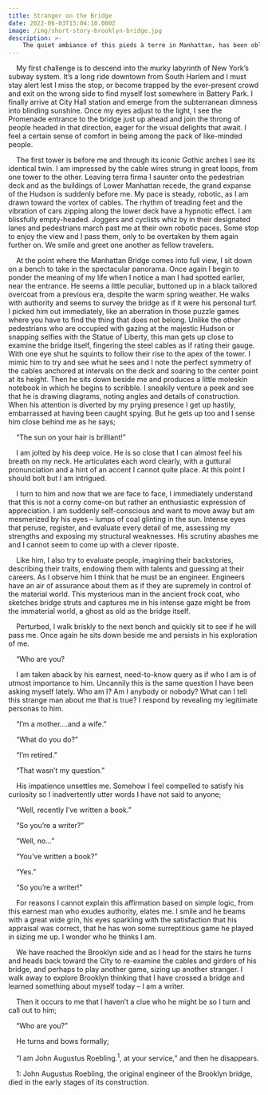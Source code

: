 ```yaml
---
title: Stranger on the Bridge
date: 2022-06-03T15:04:10.000Z
image: /img/short-story-brooklyn-bridge.jpg
description: >-
    The quiet ambiance of this pieds à terre in Manhattan, has been obliterated by the clamor of my own thoughts. Developing literary characters has me wondering about who I am, what have I accomplished and what is my purpose? I need to escape this funk of introspection so I set out, on this beautiful spring day, to walk across the Brooklyn Bridge.
---
```


&nbsp;&nbsp;&nbsp;&nbsp;My first challenge is to descend into the murky labyrinth of New York’s subway system. It’s a long ride downtown from South Harlem and I must stay alert lest I miss the stop, or become trapped by the ever-present crowd and exit on the wrong side to find myself lost somewhere in Battery Park. I finally arrive at City Hall station and emerge from the subterranean dimness into blinding sunshine. Once my eyes adjust to the light, I see the Promenade entrance to the bridge just up ahead and join the throng of people headed in that direction, eager for the visual delights that await. I feel a certain sense of comfort in being among the pack of like-minded people.

&nbsp;&nbsp;&nbsp;&nbsp;The first tower is before me and through its iconic Gothic arches I see its identical twin. I am impressed by the cable wires strung in great loops, from one tower to the other. Leaving terra firma I saunter onto the pedestrian deck and as the buildings of Lower Manhattan recede, the grand expanse of the Hudson is suddenly before me. My pace is steady, robotic, as I am drawn toward the vortex of cables. The rhythm of treading feet and the vibration of cars zipping along the lower deck have a hypnotic effect. I am blissfully empty-headed. Joggers and cyclists whiz by in their designated lanes and pedestrians march past me at their own robotic paces. Some stop to enjoy the view and I pass them, only to be overtaken by them again further on. We smile and greet one another as fellow travelers. 

&nbsp;&nbsp;&nbsp;&nbsp;At the point where the Manhattan Bridge comes into full view, I sit down on a bench to take in the spectacular panorama. Once again I begin to ponder the meaning of my life when I notice a man I had spotted earlier, near the entrance. He seems a little peculiar, buttoned up in a black tailored overcoat from a previous era, despite the warm spring weather. He walks with authority and seems to survey the bridge as if it were his personal turf. I picked him out immediately, like an aberration in those puzzle games where you have to find the thing that does not belong. Unlike the other pedestrians who are occupied with gazing at the majestic Hudson or snapping selfies with the Statue of Liberty, this man gets up close to examine the bridge itself, fingering the steel cables as if rating their gauge. With one eye shut he squints to follow their rise to the apex of the tower. I mimic him to try and see what he sees and I note the perfect symmetry of the cables anchored at intervals on the deck and soaring to the center point at its height. Then he sits down beside me and produces a little moleskin notebook in which he begins to scribble. I sneakily venture a peek and see that he is drawing diagrams, noting angles and details of construction. When his attention is diverted by my prying presence I get up hastily, embarrassed at having been caught spying. But he gets up too and I sense him close behind me as he says;

&nbsp;&nbsp;&nbsp;&nbsp;“The sun on your hair is brilliant!”

&nbsp;&nbsp;&nbsp;&nbsp;I am jolted by his deep voice. He is so close that I can almost feel his breath on my neck. He articulates each word clearly, with a guttural pronunciation and a hint of an accent I cannot quite place. At this point I should bolt but I am intrigued.

&nbsp;&nbsp;&nbsp;&nbsp;I turn to him and now that we are face to face, I immediately understand that this is not a corny come-on but rather an enthusiastic expression of appreciation. I am suddenly self-conscious and want to move away but am mesmerized by his eyes – lumps of coal glinting in the sun. Intense eyes that peruse, register, and evaluate every detail of me, assessing my strengths and exposing my structural weaknesses. His scrutiny abashes me and I cannot seem to come up with a clever riposte.

&nbsp;&nbsp;&nbsp;&nbsp;Like him, I also try to evaluate people, imagining their backstories, describing their traits, endowing them with talents and guessing at their careers. As I observe him I think that he must be an engineer. Engineers have an air of assurance about them as if they are supremely in control of the material world. This mysterious man in the ancient frock coat, who sketches bridge struts and captures me in his intense gaze might be from the immaterial world, a ghost as old as the bridge itself.

&nbsp;&nbsp;&nbsp;&nbsp;Perturbed, I walk briskly to the next bench and quickly sit to see if he will pass me. Once again he sits down beside me and persists in his exploration of me.

&nbsp;&nbsp;&nbsp;&nbsp;“Who are you? 

&nbsp;&nbsp;&nbsp;&nbsp;I am taken aback by his earnest, need-to-know query as if who I am is of utmost importance to him. Uncannily this is the same question I have been asking myself lately. Who am I? Am I anybody or nobody? What can I tell this strange man about me that is true? I respond by revealing my legitimate personas to him.

&nbsp;&nbsp;&nbsp;&nbsp;“I’m a mother....and a wife.”

&nbsp;&nbsp;&nbsp;&nbsp;“What do you do?”

&nbsp;&nbsp;&nbsp;&nbsp;“I’m retired.”

&nbsp;&nbsp;&nbsp;&nbsp;“That wasn’t my question.” 

&nbsp;&nbsp;&nbsp;&nbsp;His impatience unsettles me. Somehow I feel compelled to satisfy his curiosity so I inadvertently utter words I have not said to anyone; 

&nbsp;&nbsp;&nbsp;&nbsp;“Well, recently I’ve written a book.” 

&nbsp;&nbsp;&nbsp;&nbsp;“So you’re a writer?”

&nbsp;&nbsp;&nbsp;&nbsp;“Well, no...”

&nbsp;&nbsp;&nbsp;&nbsp;“You’ve written a book?”

&nbsp;&nbsp;&nbsp;&nbsp;“Yes.”

&nbsp;&nbsp;&nbsp;&nbsp;“So you’re a writer!”

&nbsp;&nbsp;&nbsp;&nbsp;For reasons I cannot explain this affirmation based on simple logic, from this earnest man who exudes authority, elates me. I smile and he beams with a great wide grin, his eyes sparkling with the satisfaction that his appraisal was correct, that he has won some surreptitious game he played in sizing me up. I wonder who he thinks I am.

&nbsp;&nbsp;&nbsp;&nbsp;We have reached the Brooklyn side and as I head for the stairs he turns and heads back toward the City to re-examine the cables and girders of his bridge, and perhaps to play another game, sizing up another stranger. I walk away to explore Brooklyn thinking that I have crossed a bridge and learned something about myself today – I am a writer.

&nbsp;&nbsp;&nbsp;&nbsp;Then it occurs to me that I haven’t a clue who he might be so I turn and call out to him;

&nbsp;&nbsp;&nbsp;&nbsp;“Who are you?”

&nbsp;&nbsp;&nbsp;&nbsp;He turns and bows formally;

&nbsp;&nbsp;&nbsp;&nbsp;“I am John Augustus Roebling.<sup>1</sup>, at your service,” and then he disappears.

&nbsp;&nbsp;&nbsp;&nbsp;1:  John Augustus Roebling, the original engineer of the Brooklyn bridge, died in the early stages of its construction. 